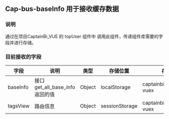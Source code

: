 ## Cap-bus-baseInfo 用于接收缓存数据

### 说明

通过在项目CaptainBi_VUE 的 topUser 组件中 调用此组件，传递组件库需要的字段并进行存储。


### 目前接收的字段
| 字段      | 说明    | 类型      | 存储位置     | 存储key      |
|---------- |-------- |---------- |---------- | ---------- |
| baseInfo | 接口get_all_base_info返回的值 | Object | localStorage | captainbi_components-vuex |
| tagsView | 路由信息 | Object | sessionStorage | captainbi_components-vuex |



